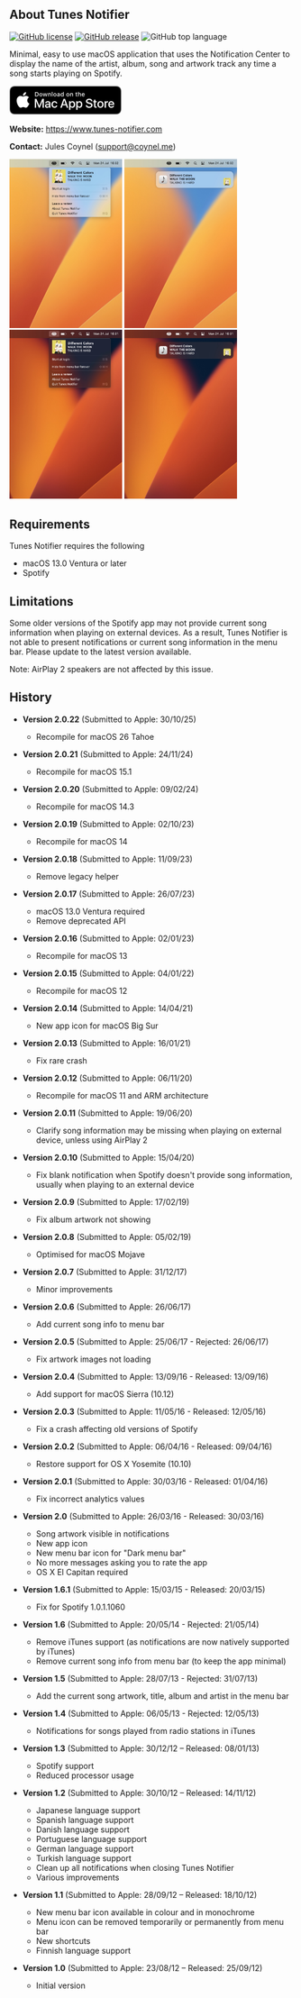 About Tunes Notifier
--------------
[![GitHub license](https://img.shields.io/github/license/jcoynel/Tunes-Notifier)](https://github.com/jcoynel/Tunes-Notifier/blob/main/LICENSE)
[![GitHub release](https://img.shields.io/github/v/release/jcoynel/Tunes-Notifier.svg)](https://github.com/jcoynel/Tunes-Notifier/releases/latest)
![GitHub top language](https://img.shields.io/github/languages/top/jcoynel/Tunes-Notifier)

Minimal, easy to use macOS application that uses the Notification Center to display the name of the artist, album, song and artwork track any time a song starts playing on Spotify.

[![Download Tunes Notifier](screenshots/app_store.png)](https://apps.apple.com/app/tunes-notifier/id555731861?ls=1&mt=12)

**Website:** https://www.tunes-notifier.com

**Contact:** Jules Coynel (support@coynel.me)

<img src="screenshots/menu-light.jpg" width="200"> <img src="screenshots/notification-light.jpg" width="200">
<img src="screenshots/menu-dark.jpg" width="200"> <img src="screenshots/notification-dark.jpg" width="200">

Requirements
--------------
Tunes Notifier requires the following
- macOS 13.0 Ventura or later
- Spotify

Limitations
--------------
Some older versions of the Spotify app may not provide current song information when playing on external devices. As a result, Tunes Notifier is not able to present notifications or current song information in the menu bar. Please update to the latest version available.

Note: AirPlay 2 speakers are not affected by this issue.

History
--------------
- **Version 2.0.22** (Submitted to Apple: 30/10/25)
  - Recompile for macOS 26 Tahoe

- **Version 2.0.21** (Submitted to Apple: 24/11/24)
  - Recompile for macOS 15.1

- **Version 2.0.20** (Submitted to Apple: 09/02/24)
  - Recompile for macOS 14.3

- **Version 2.0.19** (Submitted to Apple: 02/10/23)
  - Recompile for macOS 14

- **Version 2.0.18** (Submitted to Apple: 11/09/23)
  - Remove legacy helper

- **Version 2.0.17** (Submitted to Apple: 26/07/23)
  - macOS 13.0 Ventura required
  - Remove deprecated API

- **Version 2.0.16** (Submitted to Apple: 02/01/23)
  - Recompile for macOS 13

- **Version 2.0.15** (Submitted to Apple: 04/01/22)
  - Recompile for macOS 12

- **Version 2.0.14** (Submitted to Apple: 14/04/21)
  - New app icon for macOS Big Sur

- **Version 2.0.13** (Submitted to Apple: 16/01/21)
  - Fix rare crash

- **Version 2.0.12** (Submitted to Apple: 06/11/20)
  - Recompile for macOS 11 and ARM architecture

- **Version 2.0.11** (Submitted to Apple: 19/06/20)
  - Clarify song information may be missing when playing on external device, unless using AirPlay 2

- **Version 2.0.10** (Submitted to Apple: 15/04/20)
  - Fix blank notification when Spotify doesn't provide song information, usually when playing to an external device 

- **Version 2.0.9** (Submitted to Apple: 17/02/19)
  - Fix album artwork not showing 

- **Version 2.0.8** (Submitted to Apple: 05/02/19)
  - Optimised for macOS Mojave 

- **Version 2.0.7** (Submitted to Apple: 31/12/17)
  - Minor improvements

- **Version 2.0.6** (Submitted to Apple: 26/06/17)
  - Add current song info to menu bar

- **Version 2.0.5** (Submitted to Apple: 25/06/17 - Rejected: 26/06/17)
  - Fix artwork images not loading

- **Version 2.0.4** (Submitted to Apple: 13/09/16 - Released: 13/09/16)
  - Add support for macOS Sierra (10.12)

- **Version 2.0.3** (Submitted to Apple: 11/05/16 - Released: 12/05/16)
  - Fix a crash affecting old versions of Spotify

- **Version 2.0.2** (Submitted to Apple: 06/04/16 - Released: 09/04/16)
  - Restore support for OS X Yosemite (10.10)

- **Version 2.0.1** (Submitted to Apple: 30/03/16 - Released: 01/04/16)
  - Fix incorrect analytics values

- **Version 2.0** (Submitted to Apple: 26/03/16 - Released: 30/03/16)
  - Song artwork visible in notifications
  - New app icon
  - New menu bar icon for "Dark menu bar"
  - No more messages asking you to rate the app
  - OS X El Capitan required 

- **Version 1.6.1** (Submitted to Apple: 15/03/15 - Released: 20/03/15)
  - Fix for Spotify 1.0.1.1060 

- **Version 1.6** (Submitted to Apple: 20/05/14 - Rejected: 21/05/14)
  - Remove iTunes support (as notifications are now natively supported by iTunes)
  - Remove current song info from menu bar (to keep the app minimal)

- **Version 1.5** (Submitted to Apple: 28/07/13 - Rejected: 31/07/13)
  - Add the current song artwork, title, album and artist in the menu bar

- **Version 1.4** (Submitted to Apple: 06/05/13 - Rejected: 12/05/13)
  - Notifications for songs played from radio stations in iTunes

- **Version 1.3** (Submitted to Apple: 30/12/12 – Released: 08/01/13)
  - Spotify support
  - Reduced processor usage
  
- **Version 1.2** (Submitted to Apple: 30/10/12 – Released: 14/11/12)
  - Japanese language support
  - Spanish language support
  - Danish language support
  - Portuguese language support
  - German language support
  - Turkish language support
  - Clean up all notifications when closing Tunes Notifier
  - Various improvements

- **Version 1.1** (Submitted to Apple: 28/09/12 – Released: 18/10/12)
  - New menu bar icon available in colour and in monochrome
  - Menu icon can be removed temporarily or permanently from menu bar
  - New shortcuts
  - Finnish language support

- **Version 1.0** (Submitted to Apple: 23/08/12 – Released: 25/09/12)
  - Initial version
